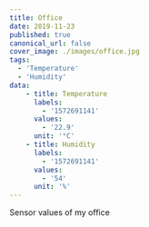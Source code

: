```yaml
---
title: Office
date: 2019-11-23
published: true
canonical_url: false
cover_image: ./images/office.jpg
tags: 
  - 'Temperature' 
  - 'Humidity'
data:
    - title: Temperature
      labels: 
        - '1572691141'
      values: 
        - '22.9'
      unit: '°C'
    - title: Humidity
      labels: 
        - '1572691141'
      values: 
        - '54'
      unit: '%'
---
```

Sensor values of my office